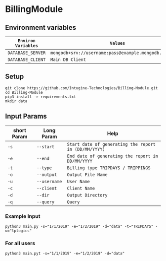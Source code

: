 # BillingModule

## Environment variables

|`Environ Variables`|`Values`|
|---|---|
|`DATABASE_SERVER`|`mongodb+srv://username:pass@example.mongodb.net:27017`|
|`DATABASE_CLIENT`|`Main DB Client`|

## Setup

    git clone https://github.com/Intugine-Technologies/Billing-Module.git
    cd Billing-Module
    pip3 install -r requirements.txt
    mkdir data

## Input Params

|short Param|Long Param|Help|
|---|---|---|
|`-s`| `--start`|`Start date of generating the report in (DD/MM/YYYY)`|
|`-e`| `--end`|`End date of generating the report in DD/MM/YYYY`|
|`-t`| `--type`|`Billing type TRIPDAYS / TRIPPINGS`|
|`-o`| `--output`|`Output File Name`|
|`-u`| `--username`|`User Name`|
|`-c`| `--client`|`Client Name`|
|`-d`| `--dir`|`Output Directory`|
|`-q`| `--query`|`Query`|

### Example Input
    python3 main.py -s="1/1/2019" -e="1/2/2019" -d="data" -t="TRIPDAYS" -u="lplogics"

### For all users

    python3 main.pyt -s="1/1/2019" -e="1/2/2019" -d="data"
